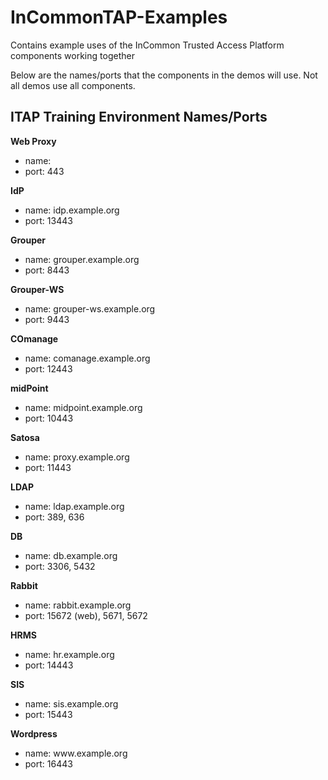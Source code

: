 # InCommonTAP-Examples
Contains example uses of the InCommon Trusted Access Platform components working together

Below are the names/ports that the components in the demos will use.  Not all demos use all components.



## ITAP Training Environment Names/Ports ##

**Web Proxy**
* name:
* port: 443

**IdP**
* name: idp.example.org
* port: 13443

**Grouper**
* name: grouper.example.org
* port: 8443

**Grouper-WS**
* name: grouper-ws.example.org
* port: 9443

**COmanage**
* name: comanage.example.org
* port: 12443

**midPoint**
* name: midpoint.example.org
* port: 10443

**Satosa**
* name: proxy.example.org
* port: 11443

**LDAP**
* name: ldap.example.org
* port: 389, 636

**DB**
* name: db.example.org
* port: 3306, 5432

**Rabbit**
* name: rabbit.example.org
* port: 15672 (web), 5671, 5672

**HRMS**
* name: hr.example.org
* port: 14443

**SIS**
* name: sis.example.org
* port: 15443

**Wordpress**
* name: www<span></span>.example.org
* port: 16443
